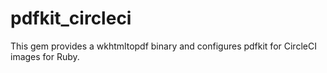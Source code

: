 # pdfkit_circleci

This gem provides a wkhtmltopdf binary and configures pdfkit for CircleCI images for Ruby.
